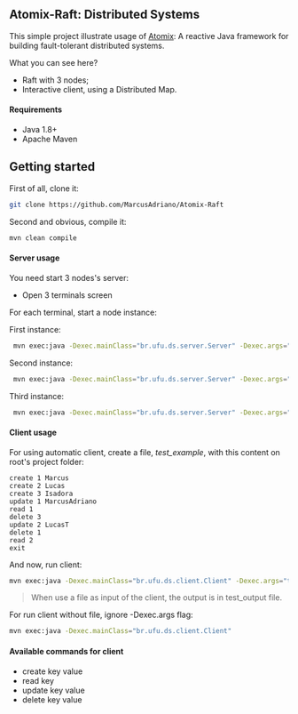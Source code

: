 ## Atomix-Raft: Distributed Systems

This simple project illustrate usage of [Atomix](https://atomix.io/): A reactive Java framework for building fault-tolerant distributed systems.

What you can see here?

* Raft with 3 nodes;
* Interactive client, using a Distributed Map.

#### Requirements

* Java 1.8+
* Apache Maven

## Getting started

First of all, clone it:

```bash
git clone https://github.com/MarcusAdriano/Atomix-Raft
```

Second and obvious, compile it:

```bash
mvn clean compile
```

#### Server usage

You need start 3 nodes's server:
* Open 3 terminals screen

For each terminal, start a node instance:

First instance: 
```bash
 mvn exec:java -Dexec.mainClass="br.ufu.ds.server.Server" -Dexec.args="1 localhost:8001"
```

Second instance:
```bash
 mvn exec:java -Dexec.mainClass="br.ufu.ds.server.Server" -Dexec.args="2 localhost:8002"
```

Third instance:
```bash
 mvn exec:java -Dexec.mainClass="br.ufu.ds.server.Server" -Dexec.args="3 localhost:8003"
```

#### Client usage

For using automatic client, create a file, *test_example*, with this content on root's project folder:

```text
create 1 Marcus
create 2 Lucas
create 3 Isadora
update 1 MarcusAdriano
read 1
delete 3
update 2 LucasT
delete 1
read 2
exit
```

And now, run client:

```bash
mvn exec:java -Dexec.mainClass="br.ufu.ds.client.Client" -Dexec.args="test_example"
```

> When use a file as input of the client, the output is in test_output file.

For run client without file, ignore -Dexec.args flag:

```bash
mvn exec:java -Dexec.mainClass="br.ufu.ds.client.Client"
```

#### Available commands for client

* create key value
* read key
* update key value
* delete key value


